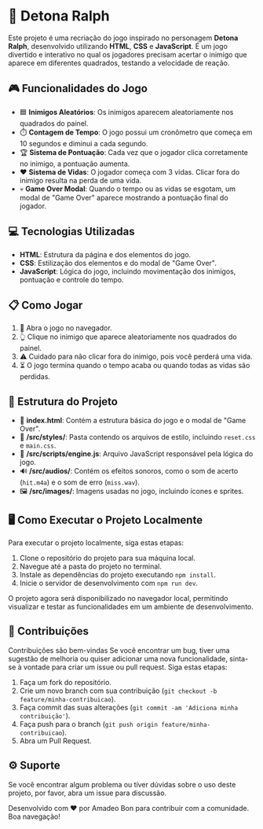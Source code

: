 # 🚀 Detona Ralph

Este projeto é uma recriação do jogo inspirado no personagem **Detona Ralph**, desenvolvido utilizando **HTML**, **CSS** e **JavaScript**. É um jogo divertido e interativo no qual os jogadores precisam acertar o inimigo que aparece em diferentes quadrados, testando a velocidade de reação.

## 🎮 Funcionalidades do Jogo

- 🟦 **Inimigos Aleatórios**: Os inimigos aparecem aleatoriamente nos quadrados do painel.
- ⏱️ **Contagem de Tempo**: O jogo possui um cronômetro que começa em 10 segundos e diminui a cada segundo.
- 🏆 **Sistema de Pontuação**: Cada vez que o jogador clica corretamente no inimigo, a pontuação aumenta.
- ❤️ **Sistema de Vidas**: O jogador começa com 3 vidas. Clicar fora do inimigo resulta na perda de uma vida.
- 💀 **Game Over Modal**: Quando o tempo ou as vidas se esgotam, um modal de "Game Over" aparece mostrando a pontuação final do jogador.

## 💻 Tecnologias Utilizadas

- **HTML**: Estrutura da página e dos elementos do jogo.
- **CSS**: Estilização dos elementos e do modal de "Game Over".
- **JavaScript**: Lógica do jogo, incluindo movimentação dos inimigos, pontuação e controle do tempo.

## 📋 Como Jogar

1. 🔗 Abra o jogo no navegador.
2. 👆 Clique no inimigo que aparece aleatoriamente nos quadrados do painel.
3. ⚠️ Cuidado para não clicar fora do inimigo, pois você perderá uma vida.
4. ⏳ O jogo termina quando o tempo acaba ou quando todas as vidas são perdidas.

## 📂 Estrutura do Projeto

- 📄 **index.html**: Contém a estrutura básica do jogo e o modal de "Game Over".
- 📁 **/src/styles/**: Pasta contendo os arquivos de estilo, incluindo `reset.css` e `main.css`.
- 📜 **/src/scripts/engine.js**: Arquivo JavaScript responsável pela lógica do jogo.
- 🔊 **/src/audios/**: Contém os efeitos sonoros, como o som de acerto (`hit.m4a`) e o som de erro (`miss.wav`).
- 🖼️ **/src/images/**: Imagens usadas no jogo, incluindo ícones e sprites.

## 🖥️ Como Executar o Projeto Localmente 

Para executar o projeto localmente, siga estas etapas:

1. Clone o repositório do projeto para sua máquina local.
2. Navegue até a pasta do projeto no terminal.
3. Instale as dependências do projeto executando `npm install`.
4. Inicie o servidor de desenvolvimento com `npm run dev`.

O projeto agora será disponibilizado no navegador local, permitindo visualizar e testar as funcionalidades em um ambiente de desenvolvimento.

## 🤝 Contribuições

Contribuições são bem-vindas Se você encontrar um bug, tiver uma sugestão de melhoria ou quiser adicionar uma nova funcionalidade, sinta-se à vontade para criar um issue ou pull request. Siga estas etapas:

1. Faça um fork do repositório.
2. Crie um novo branch com sua contribuição (`git checkout -b feature/minha-contribuicao`).
3. Faça commit das suas alterações (`git commit -am 'Adiciona minha contribuição'`).
4. Faça push para o branch (`git push origin feature/minha-contribuicao`).
5. Abra um Pull Request.

## ⚙ Suporte 

Se você encontrar algum problema ou tiver dúvidas sobre o uso deste projeto, por favor, abra um issue para discussão.

Desenvolvido com ❤️ por Amadeo Bon para contribuir com a comunidade. Boa navegação!
